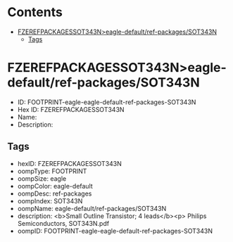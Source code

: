



Contents
========

* [FZEREFPACKAGESSOT343N>eagle-default/ref-packages/SOT343N](#fzerefpackagessot343neagle-defaultref-packagessot343n)
	* [Tags](#tags)

# FZEREFPACKAGESSOT343N>eagle-default/ref-packages/SOT343N

- ID: FOOTPRINT-eagle-eagle-default-ref-packages-SOT343N
- Hex ID: FZEREFPACKAGESSOT343N
- Name: 
- Description: 

## Tags

- hexID: FZEREFPACKAGESSOT343N
- oompType: FOOTPRINT
- oompSize: eagle
- oompColor: eagle-default
- oompDesc: ref-packages
- oompIndex: SOT343N
- oompName: eagle-default/ref-packages/SOT343N
- description: &lt;b&gt;Small Outline Transistor; 4 leads&lt;/b&gt;&lt;p&gt;&#xD;
Philips Semiconductors, SOT343N.pdf
- oompID: FOOTPRINT-eagle-eagle-default-ref-packages-SOT343N
